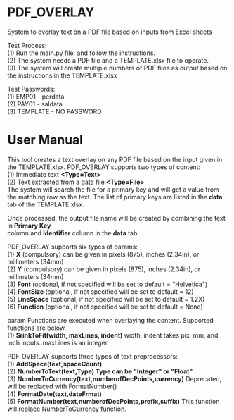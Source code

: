 # PDF_OVERLAY
System to overlay text on a PDF file based on inputs from Excel sheets

Test Process:\
(1) Run the main.py file, and follow the instructions.\
(2) The system needs a PDF file and a TEMPLATE.xlsx file to operate.\
(3) The system will create multiple numbers of PDF files as output based on the instructions in the TEMPLATE.xlsx

Test Passwords:\
(1) EMP01 - perdata\
(2) PAY01 - saldata\
(3) TEMPLATE - NO PASSWORD


# User Manual

This tool creates a text overlay on any PDF file based on the input given in the TEMPLATE.xlsx. PDF_OVERLAY supports two types of content:\
(1) Immediate text **<Type=Text>**\
(2) Text extracted from a data file **<Type=File>**\
The system will search the file for a primary key and will get a value from the matching row as the text. The list of primary keys are listed in the **data** tab of the TEMPLATE.xlsx.

Once processed, the output file name will be created by combining the text in **Primary Key**\
column and **Identifier** column in the **data** tab.

PDF_OVERLAY supports six types of params:\
(1) **X** (compulsory) can be given in pixels (875), inches (2.34in), or millimeters (34mm)\
(2) **Y** (compulsory) can be given in pixels (875), inches (2.34in), or millimeters (34mm)\
(3) **Font** (optional, if not specified will be set to default = "Helvetica")\
(4) **FontSize** (optional, if not specified will be set to default = 12)\
(5) **LineSpace** (optional, if not specified will be set to default = 1.2X)\
(6) **Function** (optional, if not specified will be set to default = None)

param Functions are executed when overlaying the content. Supported functions are below.\
(1) **SrinkToFit(width, maxLines, indent)** width, indent takes pix, mm, and inch inputs. maxLines is an integer. 

PDF_OVERLAY supports three types of text preprocessors:\
(1) **AddSpace(text,spaceCount)**\
(2) **NumberToText(text,Type) Type can be "Integer" or "Float"**\
(3) **NumberToCurrency(text,numberofDecPoints,currency)** Deprecated, will be replaced with FormatNumber()\
(4) **FormatDate(text,dateFrmat)**\
(5) **FormatNumber(text,numberofDecPoints,prefix,suffix)** This function will replace NumberToCurrency function.
